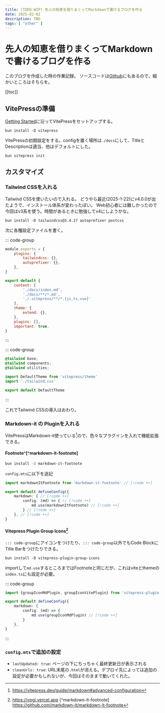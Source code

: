 ```yaml
---
title: (TODO WIP) 先人の知恵を借りまくってMarkdownで書けるブログを作る
date: 2025-02-02
description: TBD
tags: [ "other" ]
---
```


# 先人の知恵を借りまくってMarkdownで書けるブログを作る

このブログを作成した時の作業記録。
ソースコードは[Github](https://github.com/bqc0n/blog)にもあるので、細かいところはそちらを。

[[toc]]

## VitePressの準備

[Getting Started](https://vitepress.dev/guide/getting-started)に沿ってVitePressをセットアップする。

```shell
bun install -D vitepress
```

VitePressの初期設定をする。configを置く場所は`./docs`にして、TitleとDescriptionは適当、他はデフォルトにした。

```shell
bun vitepress init
```

## カスタマイズ

### Tailwind CSSを入れる

Tailwind CSSを使いたいので入れる。
どうやら最近(2025-1-22)にv4.0.0が出たようで、インストール体系が変わったぽい。
Web初心者には難しかったので今回はv3系を使う。時間があるときに勉強してv4にしようかな。

```shell
bun install -D tailwindcss@3.4.17 autoprefixer postcss
```

次に各種設定ファイルを書く。

::: code-group

```js [postcss.config.js]
module.exports = {
    plugins: {
        tailwindcss: {},
        autoprefixer: {},
    },
}
```

```js [tailwind.config.js]
export default {
    content: [
        './docs/index.md',
        './docs/**/*.md',
        './.vitepress/**/*.{js,ts,vue}'
    ],
    theme: {
        extend: {},
    },
    plugins: [],
    important: true,
}
```

:::

::: code-group

```css [.vitepress/theme/tailwind.css]
@tailwind base;
@tailwind components;
@tailwind utilities;
```

```ts [.vitepress/theme/index.ts]
import DefaultTheme from 'vitepress/theme'
import './tailwind.css'

export default DefaultTheme
```

:::

これでTailwind CSSの導入はおわり。

### Markdown-it の Pluginを入れる

VitePressはMarkdown-it使っている[^vmit]ので、色々なプラグインを入れて機能拡張できる。

#### Footnote^[^markdown-it-footnote]

```sh
bun install -D markdown-it-footnote 
```

`config.mts`に以下を追記

```ts 
import markdownItFootnote from 'markdown-it-footnote' // [!code ++]

export default defineConfig({
    markdown: { // [!code ++]
        config: (md) => { // [!code ++]
            md.use(markdownItFootnote) // [!code ++]
        } // [!code ++]
    }, // [!code ++]
}
```

#### Vitepress Plugin Group Icons[^vpgi]

`::: code-group`にアイコンをつけたり、`::: code-group`以外でもCode BlockにTitle Barをつけたりできる。

```shell
bun install -D vitepress-plugin-group-icons
```

importして`md.use`するところまではFootnoteと同じだが、これはviteとthemeの`index.ts`にも設定が必要。

::: code-group

```ts
import {groupIconMdPlugin, groupIconVitePlugin} from 'vitepress-plugin-group-icons'

export default defineConfig({
    markdown: {
        config: (md) => {
            md.use(groupIconMdPlugin) // [!code ++]
        }
    },
}
```

:::

### `config.mts`で追加の設定

- `lastUpdated: true`: ページの下にちっちゃく最終更新日が表示される
- `cleanUrls: true`: URL末尾の`.html`が消える。デプロイ先によっては追加の設定が必要かもしれないが、今回はそのままで動いてくれた。

[^vmit]: https://vitepress.dev/guide/markdown#advanced-configuration

[^vpgi]: https://vpgi.vercel.app
[^markdown-it-footnote] https://github.com/markdown-it/markdown-it-footnote